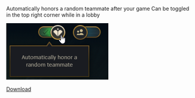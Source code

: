 Automatically honors a random teammate after your game
Can be toggled in the top right corner while in a lobby

<img src="../../previews/AutoHonor.png?raw=true">

[Download](<https://github.com/MashToolZ/PenguPlugins/releases/latest/download/AutoHonor.zip>)